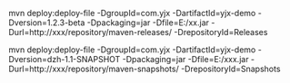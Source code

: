 mvn deploy:deploy-file -DgroupId=com.yjx -DartifactId=yjx-demo -Dversion=1.2.3-beta -Dpackaging=jar -Dfile=E:/xx.jar -Durl=http://xxx/repository/maven-releases/ -DrepositoryId=Releases


mvn deploy:deploy-file -DgroupId=com.yjx -DartifactId=yjx-demo -Dversion=dzh-1.1-SNAPSHOT -Dpackaging=jar -Dfile=E:/xxx.jar -Durl=http://xxx/repository/maven-snapshots/ -DrepositoryId=Snapshots